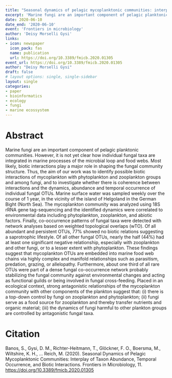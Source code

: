 ```yaml
---
title: "Seasonal dynamics of pelagic mycoplanktonic communities: interplay of taxon abundance, temporal occurrence, and biotic interactions"
excerpt: 'Marine fungi are an important component of pelagic planktonic communities. However, it is not yet clear how individual fungal taxa are integrated in marine processes of the microbial loop and food webs. Most likely, biotic interactions play a major role in shaping the fungal community structure.'
date: 2020-06-10
date_end: '2020-06-10'
event: 'Frontiers in microbiology'
author: 'Deisy Morselli Gysi'
links:
- icon: newspaper
  icon_pack: fas
  name: publication
  url: https://doi.org/10.3389/fmicb.2020.01305
event_url: https://doi.org/10.3389/fmicb.2020.01305
author: "Deisy Morselli Gysi"
draft: false
# layout options: single, single-sidebar
layout: single
categories:
- paper
- bioinformatics
- ecology
- fungi
- marine ecossystem
---
```


# Abstract

Marine fungi are an important component of pelagic planktonic communities. However, it is not yet clear how individual fungal taxa are integrated in marine processes of the microbial loop and food webs. Most likely, biotic interactions play a major role in shaping the fungal community structure. Thus, the aim of our work was to identify possible biotic interactions of mycoplankton with phytoplankton and zooplankton groups and among fungi, and to investigate whether there is coherence between interactions and the dynamics, abundance and temporal occurrence of individual fungal OTUs. Marine surface water was sampled weekly over the course of 1 year, in the vicinity of the island of Helgoland in the German Bight (North Sea). The mycoplankton community was analyzed using 18S rRNA gene tag-sequencing and the identified dynamics were correlated to environmental data including phytoplankton, zooplankton, and abiotic factors. Finally, co-occurrence patterns of fungal taxa were detected with network analyses based on weighted topological overlaps (wTO). Of all abundant and persistent OTUs, 77\% showed no biotic relations suggesting a saprotrophic lifestyle. Of all other fungal OTUs, nearly the half (44\%) had at least one significant negative relationship, especially with zooplankton and other fungi, or to a lesser extent with phytoplankton. These findings suggest that mycoplankton OTUs are embedded into marine food web chains via highly complex and manifold relationships such as parasitism, predation, grazing, or allelopathy. Furthermore, about one third of all rare OTUs were part of a dense fungal co-occurrence network probably stabilizing the fungal community against environmental changes and acting as functional guilds or being involved in fungal cross-feeding. Placed in an ecological context, strong antagonistic relationships of the mycoplankton community with other components of the plankton suggest that: (i) there is a top-down control by fungi on zooplankton and phytoplankton; (ii) fungi serve as a food source for zooplankton and thereby transfer nutrients and organic material; (iii) the dynamics of fungi harmful to other plankton groups are controlled by antagonistic fungal taxa.

# Citation

Banos, S., Gysi, D. M., Richter-Heitmann, T., Glöckner, F. O., Boersma, M., Wiltshire, K. H., … Reich, M. (2020). Seasonal Dynamics of Pelagic Mycoplanktonic Communities: Interplay of Taxon Abundance, Temporal Occurrence, and Biotic Interactions. Frontiers in Microbiology, 11. https://doi.org/10.3389/fmicb.2020.01305
